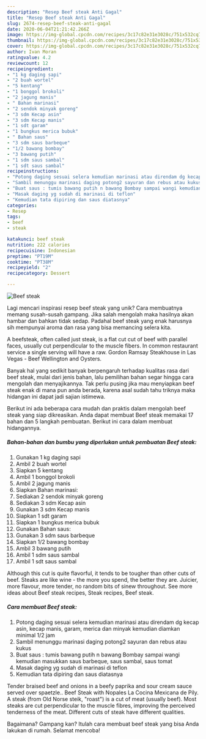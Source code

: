 ```yaml
---
description: "Resep Beef steak Anti Gagal"
title: "Resep Beef steak Anti Gagal"
slug: 2674-resep-beef-steak-anti-gagal
date: 2020-06-04T21:21:42.266Z
image: https://img-global.cpcdn.com/recipes/3c17c82e31e3028c/751x532cq70/beef-steak-foto-resep-utama.jpg
thumbnail: https://img-global.cpcdn.com/recipes/3c17c82e31e3028c/751x532cq70/beef-steak-foto-resep-utama.jpg
cover: https://img-global.cpcdn.com/recipes/3c17c82e31e3028c/751x532cq70/beef-steak-foto-resep-utama.jpg
author: Ivan Moran
ratingvalue: 4.2
reviewcount: 12
recipeingredient:
- "1 kg daging sapi"
- "2 buah wortel"
- "5 kentang"
- "1 bonggol brokoli"
- "2 jagung manis"
- " Bahan marinasi"
- "2 sendok minyak goreng"
- "3 sdm Kecap asin"
- "3 sdm Kecap manis"
- "1 sdt garam"
- "1 bungkus merica bubuk"
- " Bahan saus"
- "3 sdm saus barbeque"
- "1/2 bawang bombay"
- "3 bawang putih"
- "1 sdm saus sambal"
- "1 sdt saus sambal"
recipeinstructions:
- "Potong daging sesuai selera kemudian marinasi atau direndam dg kecap asin, kecap manis, garam, merica dan minyak kemudian diamkan minimal 1/2 jam"
- "Sambil menunggu marinasi daging potong2 sayuran dan rebus atau kukus"
- "Buat saus : tumis bawang putih n bawang Bombay sampai wangi kemudian masukkan saus barbeque, saus sambal, saus tomat"
- "Masak daging yg sudah di marinasi di teflon"
- "Kemudian tata dipiring dan saus diatasnya"
categories:
- Resep
tags:
- beef
- steak

katakunci: beef steak 
nutrition: 222 calories
recipecuisine: Indonesian
preptime: "PT19M"
cooktime: "PT38M"
recipeyield: "2"
recipecategory: Dessert

---
```



![Beef steak](https://img-global.cpcdn.com/recipes/3c17c82e31e3028c/751x532cq70/beef-steak-foto-resep-utama.jpg)

Lagi mencari inspirasi resep beef steak yang unik? Cara membuatnya memang susah-susah gampang. Jika salah mengolah maka hasilnya akan hambar dan bahkan tidak sedap. Padahal beef steak yang enak harusnya sih mempunyai aroma dan rasa yang bisa memancing selera kita.

A beefsteak, often called just steak, is a flat cut cut of beef with parallel faces, usually cut perpendicular to the muscle fibers. In common restaurant service a single serving will have a raw. Gordon Ramsay Steakhouse in Las Vegas - Beef Wellington and Oysters.

Banyak hal yang sedikit banyak berpengaruh terhadap kualitas rasa dari beef steak, mulai dari jenis bahan, lalu pemilihan bahan segar hingga cara mengolah dan menyajikannya. Tak perlu pusing jika mau menyiapkan beef steak enak di mana pun anda berada, karena asal sudah tahu triknya maka hidangan ini dapat jadi sajian istimewa.


Berikut ini ada beberapa cara mudah dan praktis dalam mengolah beef steak yang siap dikreasikan. Anda dapat membuat Beef steak memakai 17 bahan dan 5 langkah pembuatan. Berikut ini cara dalam membuat hidangannya.

<!--inarticleads1-->

##### Bahan-bahan dan bumbu yang diperlukan untuk pembuatan Beef steak:

1. Gunakan 1 kg daging sapi
1. Ambil 2 buah wortel
1. Siapkan 5 kentang
1. Ambil 1 bonggol brokoli
1. Ambil 2 jagung manis
1. Siapkan  Bahan marinasi:
1. Sediakan 2 sendok minyak goreng
1. Sediakan 3 sdm Kecap asin
1. Gunakan 3 sdm Kecap manis
1. Siapkan 1 sdt garam
1. Siapkan 1 bungkus merica bubuk
1. Gunakan  Bahan saus:
1. Gunakan 3 sdm saus barbeque
1. Siapkan 1/2 bawang bombay
1. Ambil 3 bawang putih
1. Ambil 1 sdm saus sambal
1. Ambil 1 sdt saus sambal


Although this cut is quite flavorful, it tends to be tougher than other cuts of beef. Steaks are like wine - the more you spend, the better they are. Juicier, more flavour, more tender, no random bits of sinew throughout. See more ideas about Beef steak recipes, Steak recipes, Beef steak. 

<!--inarticleads2-->

##### Cara membuat Beef steak:

1. Potong daging sesuai selera kemudian marinasi atau direndam dg kecap asin, kecap manis, garam, merica dan minyak kemudian diamkan minimal 1/2 jam
1. Sambil menunggu marinasi daging potong2 sayuran dan rebus atau kukus
1. Buat saus : tumis bawang putih n bawang Bombay sampai wangi kemudian masukkan saus barbeque, saus sambal, saus tomat
1. Masak daging yg sudah di marinasi di teflon
1. Kemudian tata dipiring dan saus diatasnya


Tender braised beef and onions in a beefy paprika and sour cream sauce served over spaetzle.. Beef Steak with Nopales La Cocina Mexicana de Pily. A steak (from Old Norse steik, &#34;roast&#34;) is a cut of meat (usually beef). Most steaks are cut perpendicular to the muscle fibres, improving the perceived tenderness of the meat. Different cuts of steak have different qualities. 

Bagaimana? Gampang kan? Itulah cara membuat beef steak yang bisa Anda lakukan di rumah. Selamat mencoba!
